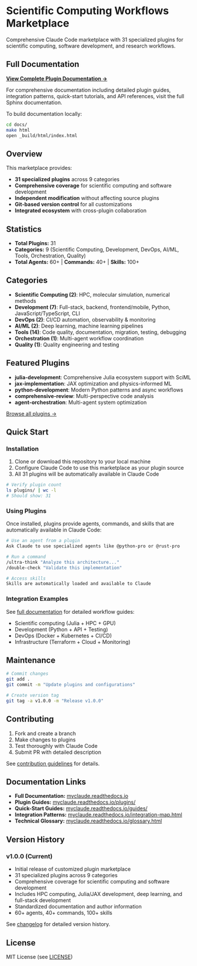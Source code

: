 # Scientific Computing Workflows Marketplace

Comprehensive Claude Code marketplace with 31 specialized plugins for scientific computing, software development, and research workflows.

## Full Documentation

**[View Complete Plugin Documentation →](https://myclaude.readthedocs.io/en/latest/)**

For comprehensive documentation including detailed plugin guides, integration patterns, quick-start tutorials, and API references, visit the full Sphinx documentation.

To build documentation locally:

```bash
cd docs/
make html
open _build/html/index.html
```

## Overview

This marketplace provides:
- **31 specialized plugins** across 9 categories
- **Comprehensive coverage** for scientific computing and software development
- **Independent modification** without affecting source plugins
- **Git-based version control** for all customizations
- **Integrated ecosystem** with cross-plugin collaboration

## Statistics

- **Total Plugins:** 31
- **Categories:** 9 (Scientific Computing, Development, DevOps, AI/ML, Tools, Orchestration, Quality)
- **Total Agents:** 60+ | **Commands:** 40+ | **Skills:** 100+

## Categories

- **Scientific Computing (2)**: HPC, molecular simulation, numerical methods
- **Development (7)**: Full-stack, backend, frontend/mobile, Python, JavaScript/TypeScript, CLI
- **DevOps (2)**: CI/CD automation, observability & monitoring
- **AI/ML (2)**: Deep learning, machine learning pipelines
- **Tools (14)**: Code quality, documentation, migration, testing, debugging
- **Orchestration (1)**: Multi-agent workflow coordination
- **Quality (1)**: Quality engineering and testing

## Featured Plugins

- **julia-development**: Comprehensive Julia ecosystem support with SciML
- **jax-implementation**: JAX optimization and physics-informed ML
- **python-development**: Modern Python patterns and async workflows
- **comprehensive-review**: Multi-perspective code analysis
- **agent-orchestration**: Multi-agent system optimization

[Browse all plugins →](https://myclaude.readthedocs.io/en/latest/plugins/)

## Quick Start

### Installation

1. Clone or download this repository to your local machine
2. Configure Claude Code to use this marketplace as your plugin source
3. All 31 plugins will be automatically available in Claude Code

```bash
# Verify plugin count
ls plugins/ | wc -l
# Should show: 31
```

### Using Plugins

Once installed, plugins provide agents, commands, and skills that are automatically available in Claude Code:

```bash
# Use an agent from a plugin
Ask Claude to use specialized agents like @python-pro or @rust-pro

# Run a command
/ultra-think "Analyze this architecture..."
/double-check "Validate this implementation"

# Access skills
Skills are automatically loaded and available to Claude
```

### Integration Examples

See [full documentation](https://myclaude.readthedocs.io/en/latest/guides/) for detailed workflow guides:
- Scientific computing (Julia + HPC + GPU)
- Development (Python + API + Testing)
- DevOps (Docker + Kubernetes + CI/CD)
- Infrastructure (Terraform + Cloud + Monitoring)

## Maintenance

```bash
# Commit changes
git add .
git commit -m "Update plugins and configurations"

# Create version tag
git tag -a v1.0.0 -m "Release v1.0.0"
```

## Contributing

1. Fork and create a branch
2. Make changes to plugins
3. Test thoroughly with Claude Code
4. Submit PR with detailed description

See [contribution guidelines](https://myclaude.readthedocs.io/en/latest/contributing.html) for details.

## Documentation Links

- **Full Documentation:** [myclaude.readthedocs.io](https://myclaude.readthedocs.io/en/latest/)
- **Plugin Guides:** [myclaude.readthedocs.io/plugins/](https://myclaude.readthedocs.io/en/latest/plugins/)
- **Quick-Start Guides:** [myclaude.readthedocs.io/guides/](https://myclaude.readthedocs.io/en/latest/guides/)
- **Integration Patterns:** [myclaude.readthedocs.io/integration-map.html](https://myclaude.readthedocs.io/en/latest/integration-map.html)
- **Technical Glossary:** [myclaude.readthedocs.io/glossary.html](https://myclaude.readthedocs.io/en/latest/glossary.html)

## Version History

### v1.0.0 (Current)
- Initial release of customized plugin marketplace
- 31 specialized plugins across 9 categories
- Comprehensive coverage for scientific computing and software development
- Includes HPC computing, Julia/JAX development, deep learning, and full-stack development
- Standardized documentation and author information
- 60+ agents, 40+ commands, 100+ skills

See [changelog](https://myclaude.readthedocs.io/en/latest/changelog.html) for detailed version history.

## License

MIT License (see [LICENSE](LICENSE))

